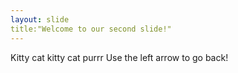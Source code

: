 ```yaml
---
layout: slide
title:"Welcome to our second slide!"
---
```

Kitty cat kitty cat purrr
Use the left arrow to go back!
